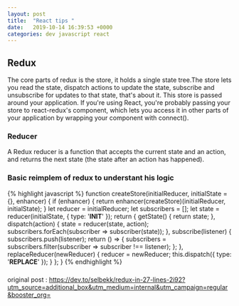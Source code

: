 ```yaml
---
layout: post
title:  "React tips "
date:   2019-10-14 16:39:53 +0000
categories: dev javascript react
---
```


## Redux
The core parts of redux is the store, it holds a single state tree.The store lets you read the state, dispatch actions to update the state, subscribe and unsubscribe for updates to that state, that's about it.
This store is passed around your application. If you're using React, you're probably passing your store to react-redux's <Provider /> component, which lets you access it in other parts of your application by wrapping your component with connect().

### Reducer
A Redux reducer is a function that accepts the current state and an action, and returns the next state (the state after an action has happened). 

### Basic reimplem of redux to understant his logic
{% highlight javascript %}
function createStore(initialReducer, initialState = {}, enhancer) {
  if (enhancer) {
    return enhancer(createStore)(initialReducer, initialState);
  }
  let reducer = initialReducer;
  let subscribers = [];
  let state = reducer(initialState, { type: '__INIT__' });
  return {
    getState() {
      return state;
    },
    dispatch(action) {
      state = reducer(state, action);
      subscribers.forEach(subscriber => subscriber(state));
    },
    subscribe(listener) {
      subscribers.push(listener);
      return () => {
        subscribers = subscribers.filter(subscriber => subscriber !== listener);
      };
    },
    replaceReducer(newReducer) {
      reducer = newReducer;
      this.dispatch({ type: '__REPLACE__' });
    }
  };
}
{% endhighlight %}
###
original post : https://dev.to/selbekk/redux-in-27-lines-2i92?utm_source=additional_box&utm_medium=internal&utm_campaign=regular&booster_org=
